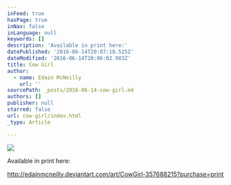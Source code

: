 ```yaml
---
inFeed: true
hasPage: true
inNav: false
inLanguage: null
keywords: []
description: 'Available in print here:'
datePublished: '2016-06-14T20:07:18.525Z'
dateModified: '2016-06-14T20:06:02.983Z'
title: Cow Girl
author:
  - name: Edain McNeilly
    url: ''
sourcePath: _posts/2016-06-14-cow-girl.md
authors: []
publisher: null
starred: false
url: cow-girl/index.html
_type: Article

---
```

![](https://the-grid-user-content.s3-us-west-2.amazonaws.com/59dc400f-e985-4d34-a664-5d9d53beed84.jpg)

Available in print here:

http://edainmcneilly.deviantart.com/art/CowGirl-357688215?purchase=print